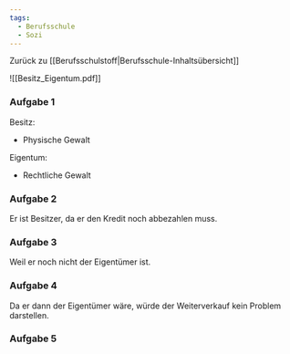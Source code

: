 ```yaml
---
tags:
  - Berufsschule
  - Sozi
---
```

Zurück zu [[Berufsschulstoff|Berufsschule-Inhaltsübersicht]]

![[Besitz_Eigentum.pdf]]

### Aufgabe 1

Besitz:
- Physische Gewalt

Eigentum:
- Rechtliche Gewalt

### Aufgabe 2

Er ist Besitzer, da er den Kredit noch abbezahlen muss.

### Aufgabe 3

Weil er noch nicht der Eigentümer ist.

### Aufgabe 4

Da er dann der Eigentümer wäre, würde der Weiterverkauf kein Problem darstellen.

### Aufgabe 5

